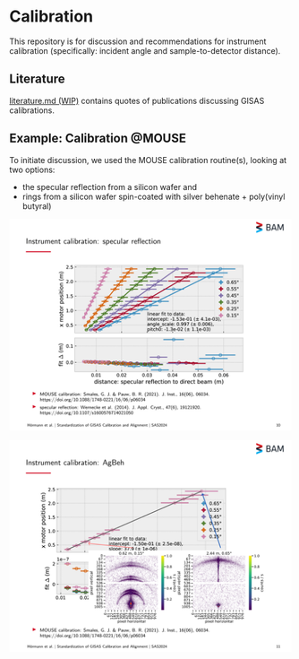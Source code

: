 # Calibration

This repository is for discussion and recommendations for instrument
calibration (specifically: incident angle and sample-to-detector
distance).

## Literature

[literature.md (WIP)](literature.md) contains quotes of publications
discussing GISAS calibrations.

## Example: Calibration @MOUSE

To initiate discussion, we used the MOUSE calibration routine(s),
looking at two options:
- the specular reflection from a silicon wafer and
- rings from a silicon wafer spin-coated with silver behenate +
  poly(vinyl butyral)

![Calibration using the specular reflection. Slide from a talk at SAS2024](https://github.com/grazingrays/calibration/blob/assets/assets/sas_handout_p10.png)

![Calibration using silver behenate rings. Slide from a talk at SAS2024](https://github.com/grazingrays/calibration/blob/assets/assets/sas_handout_p11.png)
